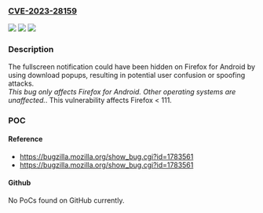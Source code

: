 ### [CVE-2023-28159](https://cve.mitre.org/cgi-bin/cvename.cgi?name=CVE-2023-28159)
![](https://img.shields.io/static/v1?label=Product&message=Firefox&color=blue)
![](https://img.shields.io/static/v1?label=Version&message=%3C%20111%20&color=brighgreen)
![](https://img.shields.io/static/v1?label=Vulnerability&message=Fullscreen%20Notification%20could%20have%20been%20hidden%20by%20download%20popups%20on%20Android&color=brighgreen)

### Description

The fullscreen notification could have been hidden on Firefox for Android by using download popups, resulting in potential user confusion or spoofing attacks. <br>*This bug only affects Firefox for Android. Other operating systems are unaffected.*. This vulnerability affects Firefox < 111.

### POC

#### Reference
- https://bugzilla.mozilla.org/show_bug.cgi?id=1783561
- https://bugzilla.mozilla.org/show_bug.cgi?id=1783561

#### Github
No PoCs found on GitHub currently.

